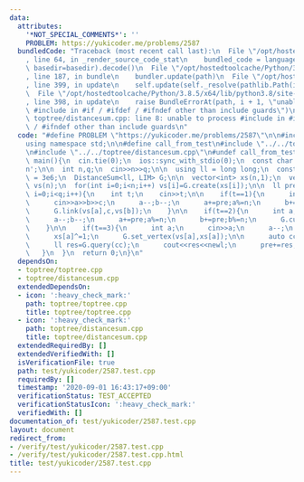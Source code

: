 ```yaml
---
data:
  attributes:
    '*NOT_SPECIAL_COMMENTS*': ''
    PROBLEM: https://yukicoder.me/problems/2587
  bundledCode: "Traceback (most recent call last):\n  File \"/opt/hostedtoolcache/Python/3.8.5/x64/lib/python3.8/site-packages/onlinejudge_verify/documentation/build.py\"\
    , line 64, in _render_source_code_stat\n    bundled_code = language.bundle(stat.path,\
    \ basedir=basedir).decode()\n  File \"/opt/hostedtoolcache/Python/3.8.5/x64/lib/python3.8/site-packages/onlinejudge_verify/languages/cplusplus.py\"\
    , line 187, in bundle\n    bundler.update(path)\n  File \"/opt/hostedtoolcache/Python/3.8.5/x64/lib/python3.8/site-packages/onlinejudge_verify/languages/cplusplus_bundle.py\"\
    , line 399, in update\n    self.update(self._resolve(pathlib.Path(included), included_from=path))\n\
    \  File \"/opt/hostedtoolcache/Python/3.8.5/x64/lib/python3.8/site-packages/onlinejudge_verify/languages/cplusplus_bundle.py\"\
    , line 398, in update\n    raise BundleErrorAt(path, i + 1, \"unable to process\
    \ #include in #if / #ifdef / #ifndef other than include guards\")\nonlinejudge_verify.languages.cplusplus_bundle.BundleErrorAt:\
    \ toptree/distancesum.cpp: line 8: unable to process #include in #if / #ifdef\
    \ / #ifndef other than include guards\n"
  code: "#define PROBLEM \"https://yukicoder.me/problems/2587\"\n\n#include<bits/stdc++.h>\n\
    using namespace std;\n\n#define call_from_test\n#include \"../../toptree/toptree.cpp\"\
    \n#include \"../../toptree/distancesum.cpp\"\n#undef call_from_test\n\nsigned\
    \ main(){\n  cin.tie(0);\n  ios::sync_with_stdio(0);\n  const char newl = '\\\
    n';\n\n  int n,q;\n  cin>>n>>q;\n\n  using ll = long long;\n  const size_t LIM\
    \ = 3e6;\n  DistanceSum<ll, LIM> G;\n\n  vector<int> xs(n,1);\n  vector<decltype(G)::Vertex*>\
    \ vs(n);\n  for(int i=0;i<n;i++) vs[i]=G.create(xs[i]);\n\n  ll pre=0;\n  for(int\
    \ i=0;i<q;i++){\n    int t;\n    cin>>t;\n\n    if(t==1){\n      int a,b,c;\n\
    \      cin>>a>>b>>c;\n      a--;b--;\n      a+=pre;a%=n;\n      b+=pre;b%=n;\n\
    \      G.link(vs[a],c,vs[b]);\n    }\n\n    if(t==2){\n      int a,b;\n      cin>>a>>b;\n\
    \      a--;b--;\n      a+=pre;a%=n;\n      b+=pre;b%=n;\n      G.cut(vs[a],vs[b]);\n\
    \    }\n\n    if(t==3){\n      int a;\n      cin>>a;\n      a--;\n      a+=pre;a%=n;\n\
    \      xs[a]^=1;\n      G.set_vertex(vs[a],xs[a]);\n\n      auto cc=G.centroid(vs[a]);\n\
    \      ll res=G.query(cc);\n      cout<<res<<newl;\n      pre+=res;pre%=n;\n \
    \   }\n  }\n  return 0;\n}\n"
  dependsOn:
  - toptree/toptree.cpp
  - toptree/distancesum.cpp
  extendedDependsOn:
  - icon: ':heavy_check_mark:'
    path: toptree/toptree.cpp
    title: toptree/toptree.cpp
  - icon: ':heavy_check_mark:'
    path: toptree/distancesum.cpp
    title: toptree/distancesum.cpp
  extendedRequiredBy: []
  extendedVerifiedWith: []
  isVerificationFile: true
  path: test/yukicoder/2587.test.cpp
  requiredBy: []
  timestamp: '2020-09-01 16:43:17+09:00'
  verificationStatus: TEST_ACCEPTED
  verificationStatusIcon: ':heavy_check_mark:'
  verifiedWith: []
documentation_of: test/yukicoder/2587.test.cpp
layout: document
redirect_from:
- /verify/test/yukicoder/2587.test.cpp
- /verify/test/yukicoder/2587.test.cpp.html
title: test/yukicoder/2587.test.cpp
---
```

